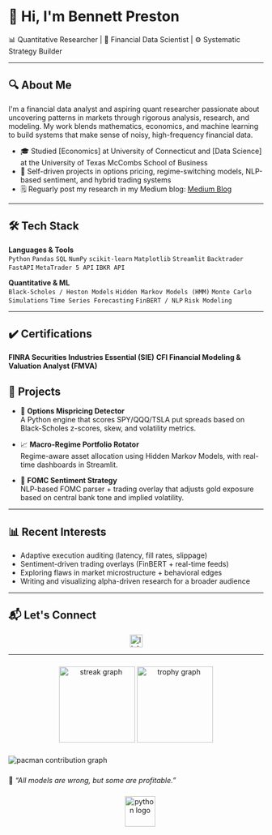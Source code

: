 # 👋 Hi, I'm Bennett Preston

📊 Quantitative Researcher | 🧠 Financial Data Scientist | ⚙️ Systematic Strategy Builder

---

## 🔍 About Me

I'm a financial data analyst and aspiring quant researcher passionate about uncovering patterns in markets through rigorous analysis, research, and modeling. My work blends mathematics, economics, and machine learning to build systems that make sense of noisy, high-frequency financial data.

- 🎓 Studied [Economics] at University of Connecticut and [Data Science] at the University of Texas McCombs School of Business
- 🧠 Self-driven projects in options pricing, regime-switching models, NLP-based sentiment, and hybrid trading systems
- 🗒️ Reguarly post my research in my Medium blog: [Medium Blog](https://medium.com/@bennett.preston10)<br> 

---

## 🛠️ Tech Stack

**Languages & Tools**  
`Python` `Pandas` `SQL` `NumPy` `scikit-learn` `Matplotlib` `Streamlit` `Backtrader` `FastAPI` `MetaTrader 5 API` `IBKR API`

**Quantitative & ML**  
`Black-Scholes / Heston Models` `Hidden Markov Models (HMM)` `Monte Carlo Simulations` `Time Series Forecasting` `FinBERT / NLP` `Risk Modeling`

---

## ✔️ Certifications

**FINRA Securities Industries Essential (SIE)** **CFI Financial Modeling & Valuation Analyst (FMVA)**

## 📁 Projects

- 🔎 **Options Mispricing Detector**  
  A Python engine that scores SPY/QQQ/TSLA put spreads based on Black-Scholes z-scores, skew, and volatility metrics.

- 📈 **Macro-Regime Portfolio Rotator**  
  Regime-aware asset allocation using Hidden Markov Models, with real-time dashboards in Streamlit.

- 🧾 **FOMC Sentiment Strategy**  
  NLP-based FOMC parser + trading overlay that adjusts gold exposure based on central bank tone and implied volatility.

---

## 📊 Recent Interests

- Adaptive execution auditing (latency, fill rates, slippage)
- Sentiment-driven trading overlays (FinBERT + real-time feeds)
- Exploring flaws in market microstructure + behavioral edges
- Writing and visualizing alpha-driven research for a broader audience

---

## 📬 Let's Connect

<div align="center">
  <img src="https://img.shields.io/static/v1?message=LinkedIn&logo=linkedin&label=&color=0077B5&logoColor=white&labelColor=&style=for-the-badge" height="25" alt="linkedin logo"  />
</div>


---

###

<div align="center">
  <img src="https://streak-stats.demolab.com?user=maurodesouza&locale=en&mode=daily&theme=dracula&hide_border=false&border_radius=5&order=3" height="150" alt="streak graph"  />
  <img src="https://github-profile-trophy.vercel.app?username=maurodesouza&theme=dracula&column=-1&row=1&margin-w=8&margin-h=8&no-bg=false&no-frame=false&order=4" height="150" alt="trophy graph"  />
</div>

###

<picture>
  <source media="(prefers-color-scheme: dark)" srcset="https://raw.githubusercontent.com/maurodesouza/maurodesouza/output/pacman-contribution-graph-dark.svg">
  <source media="(prefers-color-scheme: light)" srcset="https://raw.githubusercontent.com/maurodesouza/maurodesouza/output/pacman-contribution-graph.svg">
  <img alt="pacman contribution graph" src="https://raw.githubusercontent.com/maurodesouza/maurodesouza/output/pacman-contribution-graph.svg">
</picture>

###
🧠 *“All models are wrong, but some are profitable.”*  

###

<div align="center">
  <img width="12" />
  <img src="https://skillicons.dev/icons?i=py" height="60" alt="python logo"  />
</div>

###
